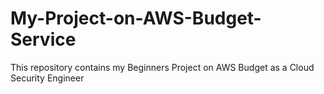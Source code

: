 # My-Project-on-AWS-Budget-Service
This repository contains my Beginners Project on AWS Budget as a Cloud Security Engineer
